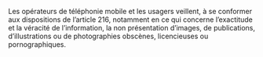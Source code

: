 Les opérateurs de téléphonie mobile et les usagers veillent, à se conformer aux dispositions de l’article 216, notamment en ce qui concerne l’exactitude et la véracité de l’information, la non présentation d’images, de publications, d’illustrations ou de photographies obscènes, licencieuses ou pornographiques.